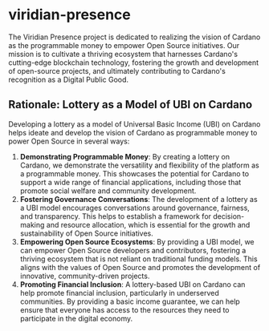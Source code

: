 # viridian-presence

The Viridian Presence project is dedicated to realizing the vision of Cardano as the programmable money to empower Open Source initiatives. Our mission is to cultivate a thriving ecosystem that harnesses Cardano's cutting-edge blockchain technology, fostering the growth and development of open-source projects, and ultimately contributing to Cardano's recognition as a Digital Public Good.

**Rationale: Lottery as a Model of UBI on Cardano**
----------------------------------------------

Developing a lottery as a model of Universal Basic Income (UBI) on Cardano helps ideate and develop the vision of Cardano as programmable money to power Open Source in several ways:

1. **Demonstrating Programmable Money**: By creating a lottery on Cardano, we demonstrate the versatility and flexibility of the platform as a programmable money. This showcases the potential for Cardano to support a wide range of financial applications, including those that promote social welfare and community development.
2. **Fostering Governance Conversations**: The development of a lottery as a UBI model encourages conversations around governance, fairness, and transparency. This helps to establish a framework for decision-making and resource allocation, which is essential for the growth and sustainability of Open Source initiatives.
3. **Empowering Open Source Ecosystems**: By providing a UBI model, we can empower Open Source developers and contributors, fostering a thriving ecosystem that is not reliant on traditional funding models. This aligns with the values of Open Source and promotes the development of innovative, community-driven projects.
4. **Promoting Financial Inclusion**: A lottery-based UBI on Cardano can help promote financial inclusion, particularly in underserved communities. By providing a basic income guarantee, we can help ensure that everyone has access to the resources they need to participate in the digital economy.
